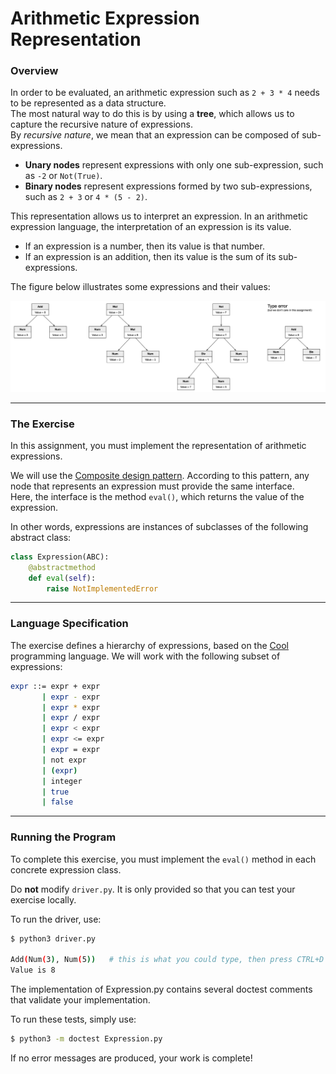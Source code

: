 # Arithmetic Expression Representation

### Overview
In order to be evaluated, an arithmetic expression such as `2 + 3 * 4` needs to be represented as a data structure.  
The most natural way to do this is by using a **tree**, which allows us to capture the recursive nature of expressions.  
By *recursive nature*, we mean that an expression can be composed of sub-expressions.  
- **Unary nodes** represent expressions with only one sub-expression, such as `-2` or `Not(True)`.  
- **Binary nodes** represent expressions formed by two sub-expressions, such as `2 + 3` or `4 * (5 - 2)`.  

This representation allows us to interpret an expression. In an arithmetic expression language, the interpretation of an expression is its value.  

- If an expression is a number, then its value is that number.  
- If an expression is an addition, then its value is the sum of its sub-expressions.  

The figure below illustrates some expressions and their values:

![Screenshot](../assets/images/arithmeticExpression.png)

---
### The Exercise

In this assignment, you must implement the representation of arithmetic expressions.  

We will use the [Composite design pattern](https://en.wikipedia.org/wiki/Composite_pattern). According to this pattern, any node that represents an expression must provide the same interface.  
Here, the interface is the method `eval()`, which returns the value of the expression.  

In other words, expressions are instances of subclasses of the following abstract class:

```python
class Expression(ABC):
    @abstractmethod
    def eval(self):
        raise NotImplementedError
```
---
### Language Specification
The exercise defines a hierarchy of expressions, based on the [Cool](https://theory.stanford.edu/~aiken/software/cool/cool-manual.pdf)  programming language.
We will work with the following subset of expressions:

```bash
expr ::= expr + expr
       | expr - expr
       | expr * expr
       | expr / expr
       | expr < expr
       | expr <= expr
       | expr = expr
       | not expr
       | (expr)
       | integer
       | true
       | false
```
---
### Running the Program
To complete this exercise, you must implement the `eval()` method in each concrete expression class.  

Do **not** modify `driver.py`. It is only provided so that you can test your exercise locally.  

To run the driver, use:

```bash
$ python3 driver.py

Add(Num(3), Num(5))   # this is what you could type, then press CTRL+D to signal EOF to the driver
Value is 8
```

The implementation of Expression.py contains several doctest comments that validate your implementation.

To run these tests, simply use:

```bash
$ python3 -m doctest Expression.py
```

If no error messages are produced, your work is complete!